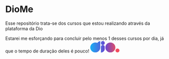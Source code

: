 # DioMe
Esse repositório trata-se dos cursos que estou realizando através da plataforma da Dio

Estarei me esforçando para concluir pelo menos 1 desses cursos por dia, já que o tempo de duração deles é pouco!
<svg xmlns="http://www.w3.org/2000/svg" width="92" height="37" fill="none" viewBox="0 0 92 37" class="indexstyled__Logo-sc-1xzoakb-1 hJoHnk"><title>DIO Logo</title><path fill="url(#paint0_linear)" d="M63.102 36.11c8.685 0 15.726-7.04 15.726-15.725 0-8.685-7.04-15.725-15.726-15.725S47.375 11.7 47.375 20.385c0 8.685 7.041 15.725 15.727 15.725z"></path><path fill="url(#paint1_linear)" d="M39.413 12.425c3.325 0 6.02-2.781 6.02-6.213 0-3.43-2.696-6.212-6.02-6.212-3.324 0-6.018 2.781-6.018 6.212 0 3.432 2.694 6.213 6.018 6.213z"></path><path fill="#F34C5D" d="M85.432 36.102c3.431 0 6.213-2.695 6.213-6.019 0-3.324-2.782-6.018-6.213-6.018-3.432 0-6.213 2.694-6.213 6.018s2.781 6.019 6.213 6.019z"></path><path fill="url(#paint2_linear)" d="M31.453.387c-4.02 0-7.48 2.326-9.133 5.713a15.58 15.58 0 00-6.61-1.453C7.034 4.647 0 11.691 0 20.378c0 8.687 7.034 15.731 15.71 15.731 8.676 0 15.71-7.044 15.71-15.731l.033-19.99z"></path><path fill="url(#paint3_linear)" d="M39.369 12.425a5.976 5.976 0 00-5.974 5.974v18.1c6.651 0 12.037-5.386 12.037-12.037v-5.974a6.07 6.07 0 00-6.063-6.063z"></path><defs><linearGradient id="paint0_linear" x1="47.367" x2="78.829" y1="20.386" y2="20.386" gradientUnits="userSpaceOnUse"><stop stop-color="#6948D0"></stop><stop offset="1" stop-color="#DF4D68"></stop></linearGradient><linearGradient id="paint1_linear" x1="33.395" x2="45.428" y1="6.216" y2="6.216" gradientUnits="userSpaceOnUse"><stop stop-color="#4E67DE"></stop><stop offset="1" stop-color="#6948D0"></stop></linearGradient><linearGradient id="paint2_linear" x1="-0.008" x2="31.454" y1="18.25" y2="18.25" gradientUnits="userSpaceOnUse"><stop stop-color="#18B0F4"></stop><stop offset="1" stop-color="#4E67DE"></stop></linearGradient><linearGradient id="paint3_linear" x1="33.39" x2="45.427" y1="24.465" y2="24.465" gradientUnits="userSpaceOnUse"><stop stop-color="#4E67DE"></stop><stop offset="1" stop-color="#6948D0"></stop></linearGradient></defs></svg>